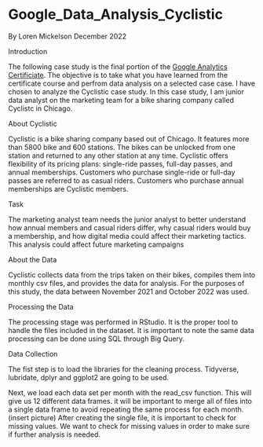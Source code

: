# Google_Data_Analysis_Cyclistic

By Loren Mickelson
December 2022

Introduction
                                       
The following case study is the final portion of the [Google Analytics Certificiate](https://www.coursera.org/professional-certificates/google-data-analytics). The objective is to take what you have learned from the certificate course and perfrom data analysis on a selected case case. I have chosen to analyze the Cyclistic case study. In this case study, I am junior data analyst on the marketing team for a bike sharing company called Cyclistc in Chicago.

About Cyclistic 

Cyclistic is a bike sharing company based out of Chicago. It features more than 5800 bike and 600 stations. The bikes can be unlocked from one station and
returned to any other station at any time. Cyclistic offers flexibility of its pricing plans: single-ride passes, full-day passes,
and annual memberships. Customers who purchase single-ride or full-day passes are referred to as casual riders. Customers
who purchase annual memberships are Cyclistic members.

Task

The marketing analyst team needs the junior analyst to better understand how annual members and casual riders differ, why casual riders would buy a membership, and how digital media could affect their marketing tactics. This analysis could affect future marketing campaigns

About the Data

Cyclistic collects data from the trips taken on their bikes, compiles them into monthly csv files, and provides the data for analysis. For the purposes of this study, the data between November 2021 and October 2022 was used.

Processing the Data

The processing stage was performed in RStudio. It is the proper tool to handle the files included in the dataset. It is important to note the same data processing can be done using SQL through Big Query.

Data Collection

The fist step is to load the libraries for the cleaning process. Tidyverse, lubridate, dplyr and ggplot2 are going to be used. 

Next, we load each data set per month with the read_csv function.  This will give us 12 different data frames.  it will be important to merge all of files into a single data frame to avoid repeating the same process for each month.
(insert picture)
After creating the single file, it is important to check for missing values. We want to check for missing values in order to make sure if further analysis is needed. 
